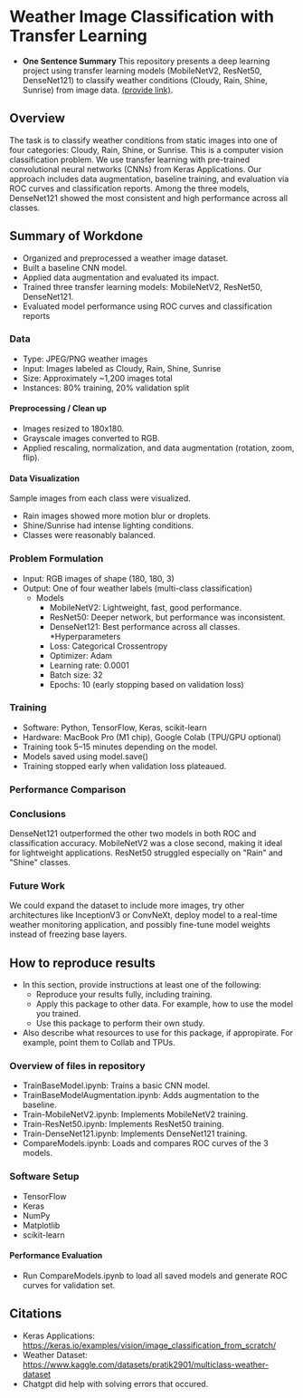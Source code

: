 

# Weather Image Classification with Transfer Learning

* **One Sentence Summary** This repository presents a deep learning project using transfer learning models (MobileNetV2, ResNet50, DenseNet121) to classify weather conditions (Cloudy, Rain, Shine, Sunrise) from image data. [(provide link)](https://www.kaggle.com/datasets/pratik2901/multiclass-weather-dataset). 

## Overview

The task is to classify weather conditions from static images into one of four categories: Cloudy, Rain, Shine, or Sunrise. This is a computer vision classification problem. We use transfer learning with pre-trained convolutional neural networks (CNNs) from Keras Applications. Our approach includes data augmentation, baseline training, and evaluation via ROC curves and classification reports. Among the three models, DenseNet121 showed the most consistent and high performance across all classes.

## Summary of Workdone

* Organized and preprocessed a weather image dataset.
* Built a baseline CNN model.
* Applied data augmentation and evaluated its impact.
* Trained three transfer learning models: MobileNetV2, ResNet50, DenseNet121.
* Evaluated model performance using ROC curves and classification reports

### Data

* Type: JPEG/PNG weather images
* Input: Images labeled as Cloudy, Rain, Shine, Sunrise
* Size: Approximately ~1,200 images total
* Instances: 80% training, 20% validation split
  
#### Preprocessing / Clean up

* Images resized to 180x180.
* Grayscale images converted to RGB.
* Applied rescaling, normalization, and data augmentation (rotation, zoom, flip).

#### Data Visualization

Sample images from each class were visualized.
* Rain images showed more motion blur or droplets.
* Shine/Sunrise had intense lighting conditions.
* Classes were reasonably balanced.

### Problem Formulation

* Input: RGB images of shape (180, 180, 3)
* Output: One of four weather labels (multi-class classification)
  * Models
    * MobileNetV2: Lightweight, fast, good performance.
    * ResNet50: Deeper network, but performance was inconsistent.
    * DenseNet121: Best performance across all classes.
  *Hyperparameters
    * Loss: Categorical Crossentropy
    * Optimizer: Adam
    * Learning rate: 0.0001
    * Batch size: 32
    * Epochs: 10 (early stopping based on validation loss)

### Training

* Software: Python, TensorFlow, Keras, scikit-learn
* Hardware: MacBook Pro (M1 chip), Google Colab (TPU/GPU optional)
* Training took 5–15 minutes depending on the model.
* Models saved using model.save()
* Training stopped early when validation loss plateaued.

### Performance Comparison



### Conclusions

DenseNet121 outperformed the other two models in both ROC and classification accuracy. MobileNetV2 was a close second, making it ideal for lightweight applications. ResNet50 struggled especially on "Rain" and "Shine" classes.

### Future Work

We could expand the dataset to include more images, try other architectures like InceptionV3 or ConvNeXt, deploy model to a real-time weather monitoring application, and possibly fine-tune model weights instead of freezing base layers.

## How to reproduce results

* In this section, provide instructions at least one of the following:
   * Reproduce your results fully, including training.
   * Apply this package to other data. For example, how to use the model you trained.
   * Use this package to perform their own study.
* Also describe what resources to use for this package, if appropirate. For example, point them to Collab and TPUs.

### Overview of files in repository

* TrainBaseModel.ipynb: Trains a basic CNN model.
* TrainBaseModelAugmentation.ipynb: Adds augmentation to the baseline.
* Train-MobileNetV2.ipynb: Implements MobileNetV2 training.
* Train-ResNet50.ipynb: Implements ResNet50 training.
* Train-DenseNet121.ipynb: Implements DenseNet121 training.
* CompareModels.ipynb: Loads and compares ROC curves of the 3 models.

### Software Setup
* TensorFlow
* Keras
* NumPy
* Matplotlib
* scikit-learn

#### Performance Evaluation

* Run CompareModels.ipynb to load all saved models and generate ROC curves for validation set.


## Citations

* Keras Applications: https://keras.io/examples/vision/image_classification_from_scratch/
* Weather Dataset: https://www.kaggle.com/datasets/pratik2901/multiclass-weather-dataset
* Chatgpt did help with solving errors that occured.







